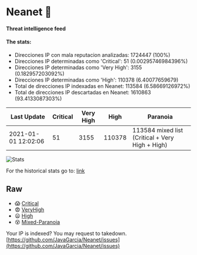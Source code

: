 # Neanet :hocho:
#### Threat intelligence feed
#### The stats:

- Direcciones IP con mala reputacion analizadas: 1724447 (100%)
- Direcciones IP determinadas como 'Critical':  51 (0.00295746984396%)
- Direcciones IP determinadas como 'Very High':  3155 (0.182957203092%)
- Direcciones IP determinadas como 'High':  110378 (6.40077659679)
- Total de direcciones IP indexadas en Neanet:  113584 (6.58669126972%)
- Total de direcciones IP descartadas en Neanet:  1610863 (93.4133087303%)

| Last Update | Critical | Very High | High | Paranoia |
| --- | --- | --- | --- | --- |
| 2021-01-01 12:02:06 | 51 | 3155 | 110378 | 113584 mixed list (Critical + Very High + High)|

![Stats](https://docs.google.com/spreadsheets/d/e/2PACX-1vSnaNMIXVabIpDJjufMlzH7poXnshF3mgd8Is1g9ytUEzVsP5my4Trn8f-xkoLLQ38xpL3HtmUexLo6/pubchart?oid=501124687&format=image)

For the historical stats go to: [link](/stats.csv)
## Raw
- :scream: [Critical](https://raw.githubusercontent.com/JavaGarcia/Neanet/master/blacklists/neanet_critical.txt)
- :fearful: [VeryHigh](https://raw.githubusercontent.com/JavaGarcia/Neanet/master/blacklists/neanet_veryHigh.txtt)
- :frowning: [High](https://raw.githubusercontent.com/JavaGarcia/Neanet/master/blacklists/neanet_high.txt)
- :dizzy_face: [Mixed-Paranoia](https://raw.githubusercontent.com/JavaGarcia/Neanet/master/blacklists/neanet_all.txt)


Your IP is indexed? You may request to takedown. [https://github.com/JavaGarcia/Neanet/issues](https://github.com/JavaGarcia/Neanet/issues)


























































































































































































































































































































































































































































































































































































































































































































































































































































































































































































































































































































































































































































































































































































































































































































































































































































































































































































































































































































































































































































































































































































































































































































































































































































































































































































































































































































































































































































































































































































































































































































































































































































































































